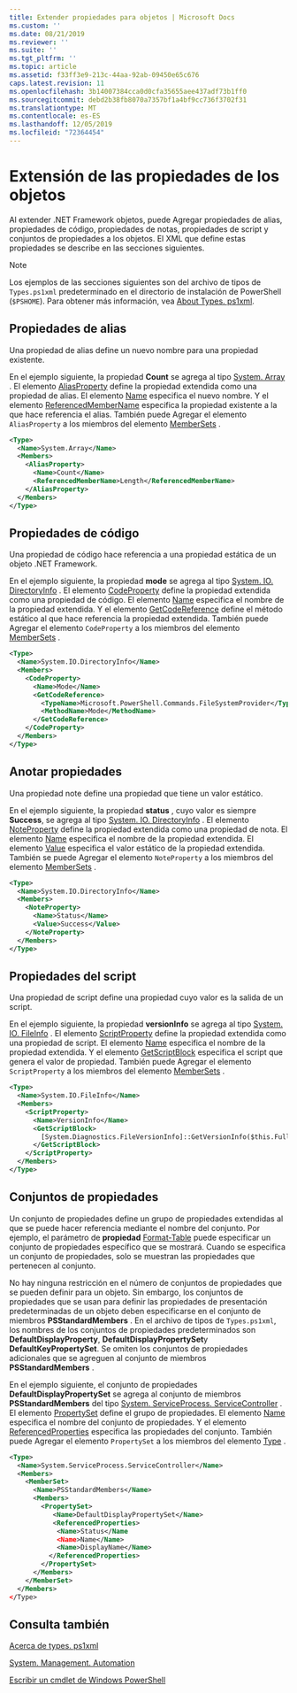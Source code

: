 ```yaml
---
title: Extender propiedades para objetos | Microsoft Docs
ms.custom: ''
ms.date: 08/21/2019
ms.reviewer: ''
ms.suite: ''
ms.tgt_pltfrm: ''
ms.topic: article
ms.assetid: f33ff3e9-213c-44aa-92ab-09450e65c676
caps.latest.revision: 11
ms.openlocfilehash: 3b14007384cca0d0cfa35655aee437adf73b1ff0
ms.sourcegitcommit: debd2b38fb8070a7357bf1a4bf9cc736f3702f31
ms.translationtype: MT
ms.contentlocale: es-ES
ms.lasthandoff: 12/05/2019
ms.locfileid: "72364454"
---
```

# <a name="extending-properties-for-objects"></a>Extensión de las propiedades de los objetos

Al extender .NET Framework objetos, puede Agregar propiedades de alias, propiedades de código, propiedades de notas, propiedades de script y conjuntos de propiedades a los objetos. El XML que define estas propiedades se describe en las secciones siguientes.

> [!NOTE]
> Los ejemplos de las secciones siguientes son del archivo de tipos de `Types.ps1xml` predeterminado en el directorio de instalación de PowerShell (`$PSHOME`). Para obtener más información, vea [About Types. ps1xml](/powershell/module/microsoft.powershell.core/about/about_types.ps1xml).

## <a name="alias-properties"></a>Propiedades de alias

Una propiedad de alias define un nuevo nombre para una propiedad existente.

En el ejemplo siguiente, la propiedad **Count** se agrega al tipo [System. Array](/dotnet/api/System.Array) . El elemento [AliasProperty](/dotnet/api/system.management.automation.psaliasproperty) define la propiedad extendida como una propiedad de alias. El elemento [Name](/dotnet/api/system.management.automation.psmemberinfo.name) especifica el nuevo nombre. Y el elemento [ReferencedMemberName](/dotnet/api/system.management.automation.psaliasproperty.referencedmembername) especifica la propiedad existente a la que hace referencia el alias. También puede Agregar el elemento `AliasProperty` a los miembros del elemento [MemberSets](/dotnet/api/system.management.automation.psmemberset) .

```xml
<Type>
  <Name>System.Array</Name>
  <Members>
    <AliasProperty>
      <Name>Count</Name>
      <ReferencedMemberName>Length</ReferencedMemberName>
    </AliasProperty>
  </Members>
</Type>
```

## <a name="code-properties"></a>Propiedades de código

Una propiedad de código hace referencia a una propiedad estática de un objeto .NET Framework.

En el ejemplo siguiente, la propiedad **mode** se agrega al tipo [System. IO. DirectoryInfo](/dotnet/api/System.IO.DirectoryInfo) . El elemento [CodeProperty](/dotnet/api/system.management.automation.pscodeproperty) define la propiedad extendida como una propiedad de código. El elemento [Name](/dotnet/api/system.management.automation.psmemberinfo.name) especifica el nombre de la propiedad extendida. Y el elemento [GetCodeReference](/dotnet/api/system.management.automation.pscodeproperty.gettercodereference) define el método estático al que hace referencia la propiedad extendida. También puede Agregar el elemento `CodeProperty` a los miembros del elemento [MemberSets](/dotnet/api/system.management.automation.psmemberset) .

```xml
<Type>
  <Name>System.IO.DirectoryInfo</Name>
  <Members>
    <CodeProperty>
      <Name>Mode</Name>
      <GetCodeReference>
        <TypeName>Microsoft.PowerShell.Commands.FileSystemProvider</TypeName>
        <MethodName>Mode</MethodName>
      </GetCodeReference>
    </CodeProperty>
  </Members>
</Type>
```

## <a name="note-properties"></a>Anotar propiedades

Una propiedad note define una propiedad que tiene un valor estático.

En el ejemplo siguiente, la propiedad **status** , cuyo valor es siempre **Success**, se agrega al tipo [System. IO. DirectoryInfo](/dotnet/api/System.IO.DirectoryInfo) . El elemento [NoteProperty](/dotnet/api/system.management.automation.psnoteproperty) define la propiedad extendida como una propiedad de nota. El elemento [Name](/dotnet/api/system.management.automation.psmemberinfo.name) especifica el nombre de la propiedad extendida. El elemento [Value](/dotnet/api/system.management.automation.psnoteproperty.value) especifica el valor estático de la propiedad extendida. También se puede Agregar el elemento `NoteProperty` a los miembros del elemento [MemberSets](/dotnet/api/system.management.automation.psmemberset) .

```xml
<Type>
  <Name>System.IO.DirectoryInfo</Name>
  <Members>
    <NoteProperty>
      <Name>Status</Name>
      <Value>Success</Value>
    </NoteProperty>
  </Members>
</Type>
```

## <a name="script-properties"></a>Propiedades del script

Una propiedad de script define una propiedad cuyo valor es la salida de un script.

En el ejemplo siguiente, la propiedad **versionInfo** se agrega al tipo [System. IO. FileInfo](/dotnet/api/System.IO.FileInfo) . El elemento [ScriptProperty](/dotnet/api/system.management.automation.psscriptproperty) define la propiedad extendida como una propiedad de script. El elemento [Name](/dotnet/api/system.management.automation.psmemberinfo.name) especifica el nombre de la propiedad extendida. Y el elemento [GetScriptBlock](/dotnet/api/system.management.automation.psscriptproperty.getterscript) especifica el script que genera el valor de propiedad. También puede Agregar el elemento `ScriptProperty` a los miembros del elemento [MemberSets](/dotnet/api/system.management.automation.psmemberset) .

```xml
<Type>
  <Name>System.IO.FileInfo</Name>
  <Members>
    <ScriptProperty>
      <Name>VersionInfo</Name>
      <GetScriptBlock>
        [System.Diagnostics.FileVersionInfo]::GetVersionInfo($this.FullName)
      </GetScriptBlock>
    </ScriptProperty>
  </Members>
</Type>
```

## <a name="property-sets"></a>Conjuntos de propiedades

Un conjunto de propiedades define un grupo de propiedades extendidas al que se puede hacer referencia mediante el nombre del conjunto.
Por ejemplo, el parámetro de **propiedad** [Format-Table](/powershell/module/Microsoft.PowerShell.Utility/Format-Table)
puede especificar un conjunto de propiedades específico que se mostrará. Cuando se especifica un conjunto de propiedades, solo se muestran las propiedades que pertenecen al conjunto.

No hay ninguna restricción en el número de conjuntos de propiedades que se pueden definir para un objeto. Sin embargo, los conjuntos de propiedades que se usan para definir las propiedades de presentación predeterminadas de un objeto deben especificarse en el conjunto de miembros **PSStandardMembers** . En el archivo de tipos de `Types.ps1xml`, los nombres de los conjuntos de propiedades predeterminados son **DefaultDisplayProperty**, **DefaultDisplayPropertySet**y **DefaultKeyPropertySet**. Se omiten los conjuntos de propiedades adicionales que se agreguen al conjunto de miembros **PSStandardMembers** .

En el ejemplo siguiente, el conjunto de propiedades **DefaultDisplayPropertySet** se agrega al conjunto de miembros **PSStandardMembers** del tipo [System. ServiceProcess. ServiceController](/dotnet/api/System.ServiceProcess.ServiceController) . El elemento [PropertySet](/dotnet/api/system.management.automation.pspropertyset) define el grupo de propiedades. El elemento [Name](/dotnet/api/system.management.automation.psmemberinfo.name) especifica el nombre del conjunto de propiedades. Y el elemento [ReferencedProperties](/dotnet/api/system.management.automation.pspropertyset.referencedpropertynames) especifica las propiedades del conjunto. También puede Agregar el elemento `PropertySet` a los miembros del elemento [Type](/dotnet/api/system.management.automation.pstypename) .

```xml
<Type>
  <Name>System.ServiceProcess.ServiceController</Name>
  <Members>
    <MemberSet>
      <Name>PSStandardMembers</Name>
      <Members>
        <PropertySet>
           <Name>DefaultDisplayPropertySet</Name>
           <ReferencedProperties>
            <Name>Status</Name
            <Name>Name</Name>
            <Name>DisplayName</Name>
          </ReferencedProperties>
        </PropertySet>
      </Members>
    </MemberSet>
  </Members>
</Type>
```

## <a name="see-also"></a>Consulta también

[Acerca de types. ps1xml](/powershell/module/microsoft.powershell.core/about/about_types.ps1xml)

[System. Management. Automation](/dotnet/api/System.Management.Automation)

[Escribir un cmdlet de Windows PowerShell](./writing-a-windows-powershell-cmdlet.md)
